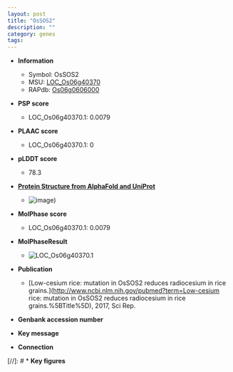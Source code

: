 ```yaml
---
layout: post
title: "OsSOS2"
description: ""
category: genes
tags: 
---
```


* **Information**  
    + Symbol: OsSOS2  
    + MSU: [LOC_Os06g40370](http://rice.plantbiology.msu.edu/cgi-bin/ORF_infopage.cgi?orf=LOC_Os06g40370)  
    + RAPdb: [Os06g0606000](http://rapdb.dna.affrc.go.jp/viewer/gbrowse_details/irgsp1?name=Os06g0606000)  

* **PSP score**  
    + LOC_Os06g40370.1: 0.0079 

* **PLAAC score**  
    + LOC_Os06g40370.1: 0 

* **pLDDT score**
    + 78.3

* **[Protein Structure from AlphaFold and UniProt](https://www.uniprot.org/uniprotkb/Q69Q47/entry#structure)**
    + ![image](https://ricepsp.github.io/images/Q6/AF-Q69Q47-F1.png))

* **MolPhase score**
    + LOC_Os06g40370.1: 0.0079

* **MolPhaseResult**
    + ![LOC_Os06g40370.1](https://ricepsp.github.io/pictures/LOC_Os06g/LOC_Os06g40370.1.png)

* **Publication**  
    + [Low-cesium rice: mutation in OsSOS2 reduces radiocesium in rice grains.](http://www.ncbi.nlm.nih.gov/pubmed?term=Low-cesium rice: mutation in OsSOS2 reduces radiocesium in rice grains.%5BTitle%5D), 2017, Sci Rep.

* **Genbank accession number**  

* **Key message**  

* **Connection**  

[//]: # * **Key figures**  


